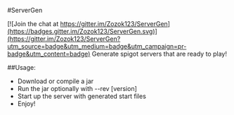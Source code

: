 #ServerGen

[![Join the chat at https://gitter.im/Zozok123/ServerGen](https://badges.gitter.im/Zozok123/ServerGen.svg)](https://gitter.im/Zozok123/ServerGen?utm_source=badge&utm_medium=badge&utm_campaign=pr-badge&utm_content=badge)
Generate spigot servers that are ready to play!

##Usage:
* Download or compile a jar
* Run the jar optionally with --rev [version]
* Start up the server with generated start files
* Enjoy!
